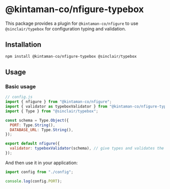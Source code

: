 # @kintaman-co/nfigure-typebox

This package provides a plugin for `@kintaman-co/nfigure` to use `@sinclair/typebox` for configuration typing and validation.

## Installation

```bash
npm install @kintaman-co/nfigure-typebox @sinclair/typebox
```

## Usage

### Basic usage

```js
// config.js
import { nfigure } from "@kintaman-co/nfigure";
import { validator as typeboxValidator } from "@kintaman-co/nfigure-typebox";
import { Type } from "@sinclair/typebox";

const schema = Type.Object({
  PORT: Type.String(),
  DATABASE_URL: Type.String(),
});

export default nfigure({
  validator: typeboxValidator(schema), // give types and validates the configuration
});
```

And then use it in your application:

```js
import config from "./config";

console.log(config.PORT);
```
